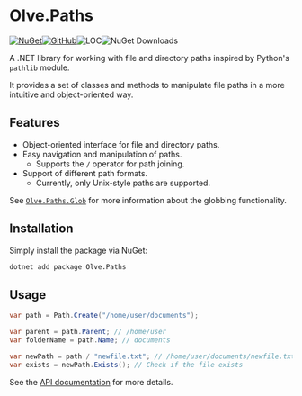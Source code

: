 # Olve.Paths
[![NuGet](https://img.shields.io/nuget/v/Olve.Paths?logo=nuget)](https://www.nuget.org/packages/Olve.Paths)[![GitHub](https://img.shields.io/github/license/OliverVea/Olve.Utilities)](LICENSE)![LOC](https://img.shields.io/endpoint?url=https%3A%2F%2Fghloc.vercel.app%2Fapi%2FOliverVea%2FOlve.Paths%2Fbadge)![NuGet Downloads](https://img.shields.io/nuget/dt/Olve.Paths)

A .NET library for working with file and directory paths inspired by Python's `pathlib` module.

It provides a set of classes and methods to manipulate file paths in a more intuitive and object-oriented way.

## Features

- Object-oriented interface for file and directory paths.
- Easy navigation and manipulation of paths.
  - Supports the `/` operator for path joining.
- Support of different path formats.
  - Currently, only Unix-style paths are supported.

See [`Olve.Paths.Glob`](https://github.com/OliverVea/Olve.Utilities/tree/master/src/Olve.Paths.Glob) for more information about the globbing functionality.

## Installation

Simply install the package via NuGet:

```bash
dotnet add package Olve.Paths
```

## Usage

```csharp
var path = Path.Create("/home/user/documents");

var parent = path.Parent; // /home/user
var folderName = path.Name; // documents

var newPath = path / "newfile.txt"; // /home/user/documents/newfile.txt
var exists = newPath.Exists(); // Check if the file exists
```

See the [API documentation](https://olivervea.github.io/Olve.Utilities/api/) for more details.

